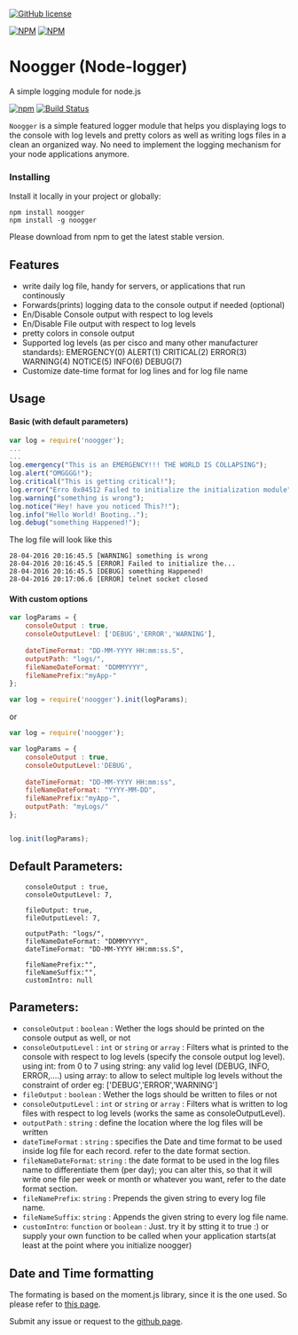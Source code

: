 [![GitHub license](https://img.shields.io/github/license/mashape/apistatus.svg)](https://github.com/mkozjak/node-telnet-client/blob/master/LICENSE)

[![NPM](https://nodei.co/npm/noogger.png?downloads=true&downloadRank=true&stars=true)](https://nodei.co/npm/noogger/)
[![NPM](https://nodei.co/npm-dl/noogger.png?height=2)](https://nodei.co/npm/noogger/)

# Noogger (Node-logger)

A simple logging module for node.js

[![npm](https://img.shields.io/npm/dt/noogger.svg?label=npm%20downloads)](https://www.npmjs.com/package/noogger)
[![Build Status](https://travis-ci.org/websockets/ws.svg?branch=master)](https://travis-ci.org/websockets/ws)

`Noogger` is a simple featured logger module that helps you displaying logs to the console with log levels and pretty colors
 as well as writing logs files in a clean an organized way.
No need to implement the logging mechanism for your node applications anymore.


### Installing
Install it locally in your project or globally:
```
npm install noogger
npm install -g noogger
```

Please download from npm to get the latest stable version.

## Features

-  write daily log file, handy for servers, or applications that run continously
-  Forwards(prints) logging data to the console output if needed (optional)
-  En/Disable Console output with respect to log levels 
-  En/Disable File output with respect to log levels 
-  pretty colors in console output
-  Supported log levels (as per cisco and many other manufacturer standards):
	EMERGENCY(0)
	ALERT(1)
	CRITICAL(2)
	ERROR(3)
	WARNING(4)
	NOTICE(5)
	INFO(6)
	DEBUG(7)
-  Customize date-time format for log lines and for log file name

## Usage

#### Basic (with default parameters)

```js
var log = require('noogger');
...
...
log.emergency("This is an EMERGENCY!!! THE WORLD IS COLLAPSING");
log.alert("OMGGGG!");
log.critical("This is getting critical!");
log.error("Erro 0x04512 Failed to initialize the initialization module");
log.warning("something is wrong");
log.notice("Hey! have you noticed This?!");
log.info("Hello World! Booting..");
log.debug("something Happened!");

```
The log file will look like this
```
28-04-2016 20:16:45.5 [WARNING] something is wrong
28-04-2016 20:16:45.5 [ERROR] Failed to initialize the...
28-04-2016 20:16:45.5 [DEBUG] something Happened!
28-04-2016 20:17:06.6 [ERROR] telnet socket closed
```

#### With custom options

```js
var logParams = {
	consoleOutput : true,
	consoleOutputLevel: ['DEBUG','ERROR','WARNING'],
	
	dateTimeFormat: "DD-MM-YYYY HH:mm:ss.S",
	outputPath: "logs/",
	fileNameDateFormat: "DDMMYYYY",
	fileNamePrefix:"myApp-"
};

var log = require('noogger').init(logParams);

```
or
```js
var log = require('noogger');

var logParams = {
	consoleOutput : true,
	consoleOutputLevel:'DEBUG',
	
	dateTimeFormat: "DD-MM-YYYY HH:mm:ss",
	fileNameDateFormat: "YYYY-MM-DD",
	fileNamePrefix:"myApp-",
	outputPath: "myLogs/"
};


log.init(logParams);
```

## Default Parameters: 
```
	consoleOutput : true,
	consoleOutputLevel: 7, 
	
	fileOutput: true,
	fileOutputLevel: 7, 
	
	outputPath: "logs/",
	fileNameDateFormat: "DDMMYYYY",
	dateTimeFormat: "DD-MM-YYYY HH:mm:ss.S",
	
	fileNamePrefix:"",
	fileNameSuffix:"",
	customIntro: null
```

## Parameters: 
-  	`consoleOutput` : `boolean` : Wether the logs should be printed on the console output as well, or not
-  	`consoleOutputLevel` : `int` or `string` or `array`  : Filters what is printed to the console with respect to log levels (specify the console output log level).
   	using int: from 0 to 7 
  	using string: any valid log level (DEBUG, INFO, ERROR,....)
  	using array: to allow to select multiple log levels without the constraint of order  eg: ['DEBUG','ERROR','WARNING']
-  	`fileOutput` : `boolean` : Wether the logs should be written to files or not
-  	`consoleOutputLevel` : `int` or `string` or `array`  : Filters what is written to log files with respect to log levels (works the same as consoleOutputLevel).
-  	`outputPath` : `string` : define the location where the log files  will be written
-  	`dateTimeFormat` : `string` : specifies the Date and time format to be used inside log file for each record.
                             refer to the date format section.
-  	`fileNameDateFormat`: `string` : the date format to be used in the log files name to differentiate them (per day); 
                               you can alter this, so that it will write one file per week or month or whatever you want,
                               refer to the date format section.
-  	`fileNamePrefix`: `string` : Prepends the given string to every log file name.
-  	`fileNameSuffix`: `string` : Appends the given string to every log file name.
-  	`customIntro`: `function` or `boolean` : Just. try it by stting it to true :) or supply your own function to be called when your application starts(at least at the point where you initialize noogger)


## Date and Time formatting

The formating is based on the moment.js library, since it is the one used.
So please refer to [this page][1].

Submit any issue or request to the [github page][2].

[1]: http://momentjs.com/docs/#/displaying/format/
[2]: https://github.com/Xsmael/node-logger/issues
